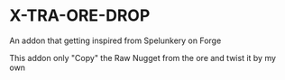 # X-TRA-ORE-DROP
An addon that getting inspired from Spelunkery on Forge

This addon only "Copy" the Raw Nugget from the ore and twist it by my own
